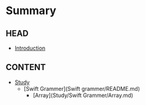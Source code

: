 # Summary

## HEAD
* [Introduction](README.md)

## CONTENT
* [Study](Study/README.md)
  * [Swift Grammer](Swift grammer/README.md)
    * [Array](Study/Swift Grammer/Array.md)

